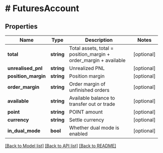 # # FuturesAccount

## Properties

Name | Type | Description | Notes
------------ | ------------- | ------------- | -------------
**total** | **string** | Total assets, total &#x3D; position_margin + order_margin + available | [optional] 
**unrealised_pnl** | **string** | Unrealized PNL | [optional] 
**position_margin** | **string** | Position margin | [optional] 
**order_margin** | **string** | Order margin of unfinished orders | [optional] 
**available** | **string** | Available balance to transfer out or trade | [optional] 
**point** | **string** | POINT amount | [optional] 
**currency** | **string** | Settle currency | [optional] 
**in_dual_mode** | **bool** | Whether dual mode is enabled | [optional] 

[[Back to Model list]](../../README.md#documentation-for-models) [[Back to API list]](../../README.md#documentation-for-api-endpoints) [[Back to README]](../../README.md)
